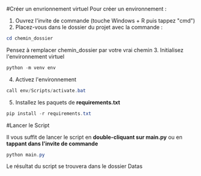 #Créer un envrionnement virtuel
Pour créer un environnement :

1. Ouvrez l'invite de commande (touche Windows + R puis tappez "cmd")
2. Placez-vous dans le dossier du projet avec la commande :
```powershell
cd chemin_dossier
```
Pensez à remplacer chemin_dossier par votre vrai chemin
3. Initialisez l'environnement virtuel
```powershell
python -m venv env
```
4. Activez l'environnement
```powershell
call env/Scripts/activate.bat
```
5. Installez les paquets de **requirements.txt**
```powershell
pip install -r requirements.txt
```

#Lancer le Script

Il vous suffit de lancer le script en **double-cliquant sur main.py** ou en **tappant dans l'invite de commande**
```powershell
python main.py
```

Le résultat du script se trouvera dans le dossier Datas
